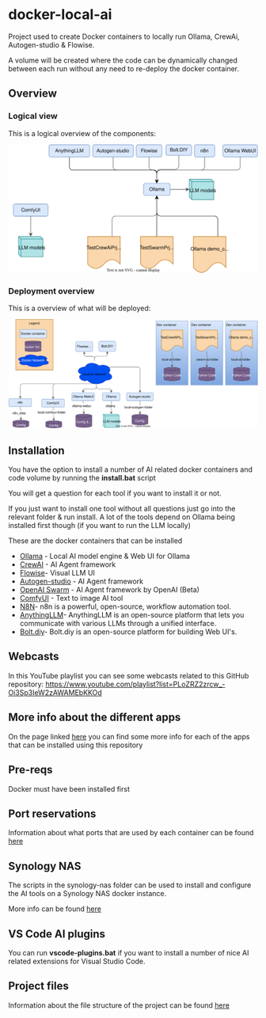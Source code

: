 # docker-local-ai

Project used to create Docker containers to locally run Ollama, CrewAi, Autogen-studio & Flowise.

A volume will be created where the code can be dynamically changed between each run without any need to re-deploy the docker container.

## Overview

### Logical view

This is a logical overview of the components:

![logical-overview-image](docs/images/logical-overview.svg)

### Deployment overview

This is a overview of what will be deployed:

![overview-image](docs/images/overview.svg)

## Installation

You have the option to install a number of AI related docker containers and code volume by running the **install.bat** script

You will get a question for each tool if you want to install it or not.

If you just want to install one tool without all questions just go into the relevant folder & run install.
A lot of the tools depend on Ollama being installed first though (if you want to run the LLM locally)

These are the docker containers that can be installed

- [Ollama](ollama/ReadMe.md) - Local AI model engine & Web UI for Ollama
- [CrewAI](crewai/ReadMe.md) - AI Agent framework
- [Flowise](flowise/ReadMe.md)- Visual LLM UI
- [Autogen-studio](autogen-studio/ReadMe.md) - AI Agent framework
- [OpenAI Swarm](swarm/ReadMe.md) - AI Agent framework by OpenAI (Beta)
- [ComfyUI](comfy_ui/ReadMe.md) - Text to image AI tool
- [N8N](n8n/ReadMe.md)- n8n is a powerful, open-source, workflow automation tool.
- [AnythingLLM](AnythingLLM/ReadMe.md)- AnythingLLM is an open-source platform that lets you communicate with various LLMs through a unified interface.
- [Bolt.diy](bolt.diy/ReadMe.md)- Bolt.diy is an open-source platform for building Web UI's.

## Webcasts

In this YouTube playlist you can see some webcasts related to this GitHub repository:
https://www.youtube.com/playlist?list=PLoZRZ2zrcw_-Oi3Sp3IeW2zAWAMEbKKOd

## More info about the different apps

On the page linked [here](docs/ai-apps.md) you can find some more info for each of the apps that can be installed using this repository

## Pre-reqs

Docker must have been installed first

## Port reservations

Information about what ports that are used by each container can be found [here](docs/ports.md)

## Synology NAS

The scripts in the synology-nas folder can be used to install and configure the AI tools on a Synology NAS docker instance.

More info can be found [here](synology-nas/readme.md)

## VS Code AI plugins

You can run **vscode-plugins.bat** if you want to install a number of nice AI related extensions for Visual Studio Code.

## Project files

Information about the file structure of the project can be found [here](docs/files.md)
